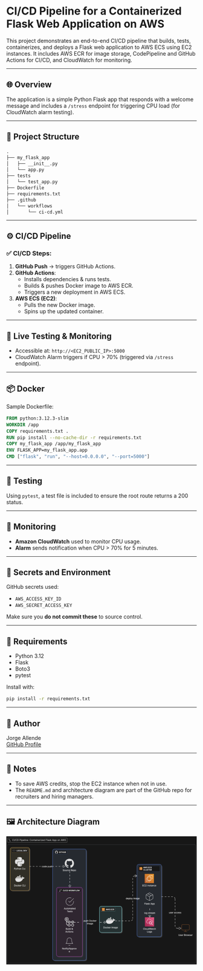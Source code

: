 # CI/CD Pipeline for a Containerized Flask Web Application on AWS

This project demonstrates an end-to-end CI/CD pipeline that builds, tests, containerizes, and deploys a Flask web application to AWS ECS using EC2 instances. It includes AWS ECR for image storage, CodePipeline and GitHub Actions for CI/CD, and CloudWatch for monitoring.

---

## 🌐 Overview

The application is a simple Python Flask app that responds with a welcome message and includes a `/stress` endpoint for triggering CPU load (for CloudWatch alarm testing).

---

## 🧱 Project Structure

```
.
├── my_flask_app
│   ├── __init__.py
│   └── app.py
├── tests
│   └── test_app.py
├── Dockerfile
├── requirements.txt
├── .github
│   └── workflows
│       └── ci-cd.yml
```

---

## ⚙️ CI/CD Pipeline

### ✅ CI/CD Steps:

1. **GitHub Push** → triggers GitHub Actions.
2. **GitHub Actions**:
   - Installs dependencies & runs tests.
   - Builds & pushes Docker image to AWS ECR.
   - Triggers a new deployment in AWS ECS.
3. **AWS ECS (EC2)**:
   - Pulls the new Docker image.
   - Spins up the updated container.

---

## 🚀 Live Testing & Monitoring

- Accessible at: `http://<EC2_PUBLIC_IP>:5000`
- CloudWatch Alarm triggers if CPU > 70% (triggered via `/stress` endpoint).

---

## 📦 Docker

Sample Dockerfile:

```dockerfile
FROM python:3.12.3-slim
WORKDIR /app
COPY requirements.txt .
RUN pip install --no-cache-dir -r requirements.txt
COPY my_flask_app /app/my_flask_app
ENV FLASK_APP=my_flask_app.app
CMD ["flask", "run", "--host=0.0.0.0", "--port=5000"]
```

---

## 🧪 Testing

Using `pytest`, a test file is included to ensure the root route returns a 200 status.

---

## 📡 Monitoring

- **Amazon CloudWatch** used to monitor CPU usage.
- **Alarm** sends notification when CPU > 70% for 5 minutes.

---

## 🔐 Secrets and Environment

GitHub secrets used:

- `AWS_ACCESS_KEY_ID`
- `AWS_SECRET_ACCESS_KEY`

Make sure you **do not commit these** to source control.

---

## 📁 Requirements

- Python 3.12
- Flask
- Boto3
- pytest

Install with:

```bash
pip install -r requirements.txt
```

---

## 📝 Author

Jorge Allende  
[GitHub Profile](https://github.com/jorge-allende)

---

## 📌 Notes

- To save AWS credits, stop the EC2 instance when not in use.
- The `README.md` and architecture diagram are part of the GitHub repo for recruiters and hiring managers.

---

## 🖼️ Architecture Diagram

![Flask App Diagram](flask-app-diagram.png)
